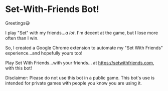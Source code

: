 # Set-With-Friends Bot!

Greetings😃

I play "Set" with my friends..._a lot_. 
I'm decent at the game, but I lose more often than I win.

So, I created a Google Chrome extension to automate my "Set With Friends"
experience...and hopefully yours too!

Play Set With Friends...with your friends... at https://setwithfriends.com, with this bot!

Disclaimer: Please do not use this bot in a public game. This bot's use is intended for private games with people you know you are using it.
